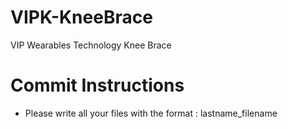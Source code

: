 # VIPK-KneeBrace
VIP Wearables Technology Knee Brace

# Commit Instructions 
- Please write all your files with the format : lastname_filename
